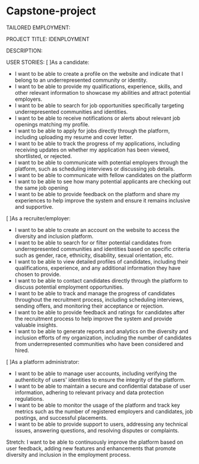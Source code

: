 # Capstone-project

TAILORED EMPLOYMENT:

PROJECT TITLE: IDENPLOYMENT

DESCRIPTION:




USER STORIES:
[ ]As a candidate:
- I want to be able to create a profile on the website and indicate that I belong to an underrepresented community or identity.
- I want to be able to provide my qualifications, experience, skills, and other relevant information to showcase my abilities and attract potential employers.
- I want to be able to search for job opportunities specifically targeting underrepresented communities and identities.
- I want to be able to receive notifications or alerts about relevant job openings matching my profile.
- I want to be able to apply for jobs directly through the platform, including uploading my resume and cover letter.
- I want to be able to track the progress of my applications, including receiving updates on whether my application has been viewed, shortlisted, or rejected.
- I want to be able to communicate with potential employers through the platform, such as scheduling interviews or discussing job details.
- I want to be able to communicate with fellow candidates on the platform
- I want to be able to see how many potential applicants are checking out the same job opening
- I want to be able to provide feedback on the platform and share my experiences to help improve the system and ensure it remains inclusive and supportive.


[ ]As a recruiter/employer:
- I want to be able to create an account on the website to access the diversity and inclusion platform.
- I want to be able to search for or filter potential candidates from underrepresented communities and identities based on specific criteria such as gender, race, ethnicity, disability, sexual orientation, etc.
- I want to be able to view detailed profiles of candidates, including their qualifications, experience, and any additional information they have chosen to provide.
- I want to be able to contact candidates directly through the platform to discuss potential employment opportunities.
- I want to be able to track and manage the progress of candidates throughout the recruitment process, including scheduling interviews, sending offers, and monitoring their acceptance or rejection.
- I want to be able to provide feedback and ratings for candidates after the recruitment process to help improve the system and provide valuable insights.
- I want to be able to generate reports and analytics on the diversity and inclusion efforts of my organization, including the number of candidates from underrepresented communities who have been considered and hired.

[ ]As a platform administrator:

- I want to be able to manage user accounts, including verifying the authenticity of users' identities to ensure the integrity of the platform.
- I want to be able to maintain a secure and confidential database of user information, adhering to relevant privacy and data protection regulations.
- I want to be able to monitor the usage of the platform and track key metrics such as the number of registered employers and candidates, job postings, and successful placements.
- I want to be able to provide support to users, addressing any technical issues, answering questions, and resolving disputes or complaints.

Stretch: I want to be able to continuously improve the platform based on user feedback, adding new features and enhancements that promote diversity and inclusion in the employment process.